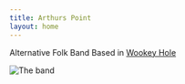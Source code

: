 ```yaml
---
title: Arthurs Point
layout: home
---
```


Alternative Folk Band
Based in [Wookey Hole](http://www.google.co.uk/maps/place/Wookey+Hole,+Wells/@51.2256485,-2.6765876,16z/data=!3m1!4b1!4m5!3m4!1s0x487218a9e01cde9b:0x9f4fb19eed83796e!8m2!3d51.2263747!4d-2.6716843)

![The band](/uploads/group.jpg)